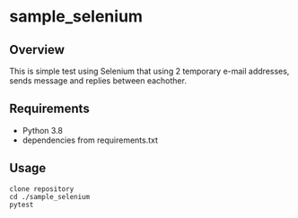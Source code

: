 # sample_selenium
## Overview
This is simple test using Selenium that using 2 temporary e-mail addresses, sends message and replies between eachother.
## Requirements
* Python 3.8
* dependencies from requirements.txt
## Usage
```
clone repository
cd ./sample_selenium
pytest
```
